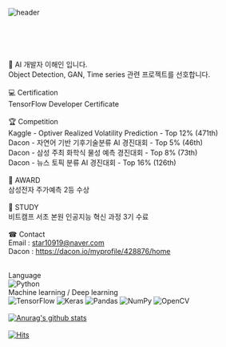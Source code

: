 
![header](https://capsule-render.vercel.app/api?type=waving&color=gradient&height=300&section=header&text=AI_Dev&fontSize=70)
<br>
<br>
<br>
<br>
<br>
<br>
👋 AI 개발자 이해인 입니다.<br>
Object Detection, GAN, Time series 관련 프로젝트를 선호합니다. <br>
<br>
💻 Certification <br>
TensorFlow Developer Certificate <br>
<br>
🏆 Competition <br>
Kaggle - Optiver Realized Volatility Prediction - Top 12% (471th) <br>
Dacon - 자연어 기반 기후기술분류 AI 경진대회 - Top 5% (46th) <br>
Dacon - 삼성 주최 화학식 물성 예측 경진대회 - Top 8% (73th) <br>
Dacon - 뉴스 토픽 분류 AI 경진대회 - Top 16% (126th) <br>
<br>
🏅 AWARD <br>
삼성전자 주가예측 2등 수상 <br>
<br>
📖 STUDY <br>
비트캠프 서초 본원 인공지능 혁신 과정 3기 수료 <br>
<br>
☎ Contact <br>
Email : star10919@naver.com <br>
Dacon : https://dacon.io/myprofile/428876/home <br>
<br>

Language <br>
<img alt="Python" src="https://img.shields.io/badge/python-%2314354C.svg?&style=for-the-badge&logo=python&logoColor=white"/> <br>
Machine learning / Deep learning <br>
<img alt="TensorFlow" src="https://img.shields.io/badge/TensorFlow-%23FF6F00.svg?&style=for-the-badge&logo=TensorFlow&logoColor=white" /> 
<img alt="Keras" src="https://img.shields.io/badge/Keras-%23D00000.svg?&style=for-the-badge&logo=Keras&logoColor=white"/> 
<img alt="Pandas" src="https://img.shields.io/badge/pandas-%23150458.svg?&style=for-the-badge&logo=pandas&logoColor=white" /> 
<img alt="NumPy" src="https://img.shields.io/badge/numpy-%23013243.svg?&style=for-the-badge&logo=numpy&logoColor=white" /> 
<img alt="OpenCV" src="https://img.shields.io/badge/opencv-%23white.svg?&style=for-the-badge&logo=opencv&logoColor=white"/> 
<br>
<br>
[![Anurag's github stats](https://github-readme-stats.vercel.app/api?username=star10919&hide=contribs&theme=merko&show_icons=true,prs)](https://github.com/anuraghazra/github-readme-stats)<br> 
<br>
[![Hits](https://hits.seeyoufarm.com/api/count/incr/badge.svg?url=https%3A%2F%2Fgithub.com%2Fstar10919&count_bg=%233D5BC8&title_bg=%23555555&icon=&icon_color=%23E7E7E7&title=TODAY&edge_flat=true)](https://hits.seeyoufarm.com)
<br> 


